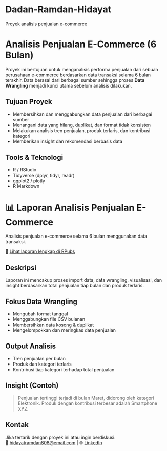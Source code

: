 # Dadan-Ramdan-Hidayat
Proyek analisis penjualan e-commerce

# Analisis Penjualan E-Commerce (6 Bulan)

Proyek ini bertujuan untuk menganalisis performa penjualan dari sebuah perusahaan e-commerce berdasarkan data transaksi selama 6 bulan terakhir. Data berasal dari berbagai sumber sehingga proses **Data Wrangling** menjadi kunci utama sebelum analisis dilakukan.

## Tujuan Proyek
- Membersihkan dan menggabungkan data penjualan dari berbagai sumber
- Menangani data yang hilang, duplikat, dan format tidak konsisten
- Melakukan analisis tren penjualan, produk terlaris, dan kontribusi kategori
- Memberikan insight dan rekomendasi berbasis data

## Tools & Teknologi
- R / RStudio
- Tidyverse (dplyr, tidyr, readr)
- ggplot2 / plotly
- R Markdown

# 📊 Laporan Analisis Penjualan E-Commerce

Analisis penjualan e-commerce selama 6 bulan menggunakan data transaksi.

🔗 [Lihat laporan lengkap di RPubs]([https://rpubs.com/namakamu/analisis-penjualan](https://rpubs.com/Ramdan/1324993))

## Deskripsi
Laporan ini mencakup proses import data, data wrangling, visualisasi, dan insight berdasarkan total penjualan tiap bulan dan produk terlaris.


## Fokus Data Wrangling
- Mengubah format tanggal
- Menggabungkan file CSV bulanan
- Membersihkan data kosong & duplikat
- Mengelompokkan dan meringkas data penjualan

## Output Analisis
- Tren penjualan per bulan
- Produk dan kategori terlaris
- Kontribusi tiap kategori terhadap total penjualan

## Insight (Contoh)
> Penjualan tertinggi terjadi di bulan Maret, didorong oleh kategori Elektronik. Produk dengan kontribusi terbesar adalah Smartphone XYZ.

## Kontak
Jika tertarik dengan proyek ini atau ingin berdiskusi:  
📧 hidayatramdan808@email.com | 🌐 [LinkedIn](https://www.linkedin.com/in/dadan-ramdan-hidayat-381789316/?utm_source=share&utm_campaign=share_via&utm_content=profile&utm_medium=android_app)
